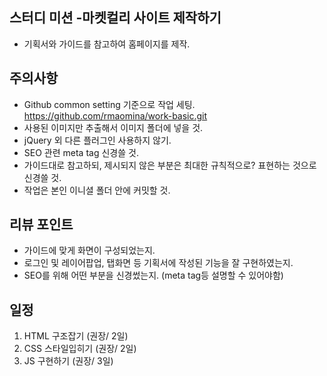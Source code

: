 ## 스터디 미션 -마켓컬리 사이트 제작하기
- 기획서와 가이드를 참고하여 홈페이지를 제작.

## 주의사항
- Github common setting 기준으로 작업 세팅. https://github.com/rmaomina/work-basic.git
- 사용된 이미지만 추출해서 이미지 폴더에 넣을 것.
- jQuery 외 다른 플러그인 사용하지 않기.
- SEO 관련 meta tag 신경쓸 것.
- 가이드대로 참고하되, 제시되지 않은 부분은 최대한 규칙적으로? 표현하는 것으로 신경쓸 것.
- 작업은 본인 이니셜 폴더 안에 커밋할 것.

## 리뷰 포인트
- 가이드에 맞게 화면이 구성되었는지.
- 로그인 및 레이어팝업, 탭화면 등 기획서에 작성된 기능을 잘 구현하였는지.
- SEO를 위해 어떤 부분을 신경썼는지. (meta tag등 설명할 수 있어야함)

## 일정
1. HTML 구조잡기 (권장/ 2일)
2. CSS 스타일입히기 (권장/ 2일)
3. JS 구현하기 (권장/ 3일)
